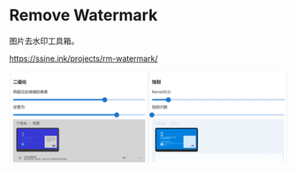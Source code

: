 # Remove Watermark

图片去水印工具箱。

https://ssine.ink/projects/rm-watermark/

![sample](./public/rm-watermark.png)
